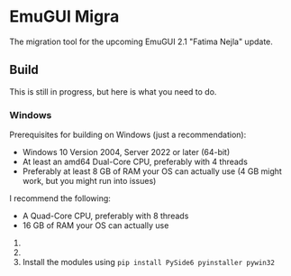 # EmuGUI Migra

The migration tool for the upcoming EmuGUI 2.1 "Fatima Nejla" update.

## Build

This is still in progress, but here is what you need to do.

### Windows

Prerequisites for building on Windows (just a recommendation):
- Windows 10 Version 2004, Server 2022 or later (64-bit)
- At least an amd64 Dual-Core CPU, preferably with 4 threads
- Preferably at least 8 GB of RAM your OS can actually use (4 GB might work, but you might run into issues)

I recommend the following:
- A Quad-Core CPU, preferably with 8 threads
- 16 GB of RAM your OS can actually use

1. 
2. 
3. Install the modules using `pip install PySide6 pyinstaller pywin32`